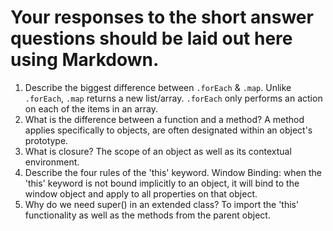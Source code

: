 # Your responses to the short answer questions should be laid out here using Markdown.
1. Describe the biggest difference between `.forEach` & `.map`.
  Unlike `.forEach`, `.map` returns a new list/array. `.forEach` only performs an action on each of the items in an array.
2. What is the difference between a function and a method?
  A method applies specifically to objects, are often designated within an object's prototype.
3. What is closure?
  The scope of an object as well as its contextual environment.
4. Describe the four rules of the 'this' keyword.
  Window Binding: when the 'this' keyword is not bound implicitly to an object, it will bind to the window object and apply to all properties on that object.
5. Why do we need super() in an extended class?
  To import the 'this' functionality as well as the methods from the parent object.
